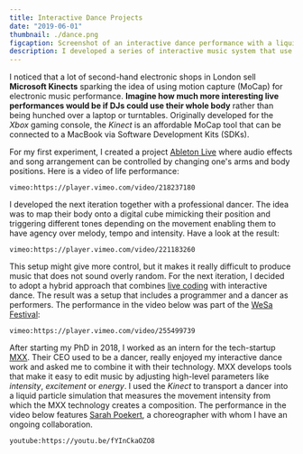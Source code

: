 ```yaml
---
title: Interactive Dance Projects 
date: "2019-06-01"
thumbnail: ./dance.png
figcaption: Screenshot of an interactive dance performance with a liquid particle simulation
description: I developed a series of interactive music system that use motion capture to translate movement into sound and music. While first developed for university assignments, I managed to present this work at different venues often in collaboration with professional dancers.
---
```


I noticed that a lot of second-hand electronic shops in London sell **Microsoft Kinects** sparking the idea of using motion capture (MoCap) for electronic music performance. **Imagine how much more interesting live performances would be if DJs could use their whole body** rather than being hunched over a laptop or turntables. Originally developed for the *Xbox* gaming console, the *Kinect* is an affordable MoCap tool that can be connected to a MacBook via Software Development Kits (SDKs).

For my first experiment, I created a project <a rel="noopener noreferrer" target="_blank" href="https://www.ableton.com/">Ableton Live</a> where audio effects and song arrangement can be controlled by changing one's arms and body positions. Here is a video of life performance:

`vimeo:https://player.vimeo.com/video/218237180`

I developed the next iteration together with a professional dancer. The idea was to map their body onto a digital cube mimicking their position and triggering different tones depending on the movement enabling them to have agency over melody, tempo and intensity. Have a look at the result: 

`vimeo:https://player.vimeo.com/video/221183260`

This setup might give more control, but it makes it really difficult to produce music that does not sound overly random. For the next iteration, I decided to adopt a hybrid approach that combines <a rel="noopener noreferrer" target="_blank" href="https://toplap.org/about/">live coding</a> with interactive dance. The result was a setup that includes a programmer and a dancer as performers. The performance in the video below was part of the <a rel="noopener noreferrer" target="_blank" href="https://www.wesa.kr/Wesa">WeSa Festival</a>:

`vimeo:https://player.vimeo.com/video/255499739`

After starting my PhD in 2018, I worked as an intern for the tech-startup <a rel="noopener noreferrer" target="_blank" href="https://www.mxx.ai/">MXX</a>. Their CEO used to be a dancer, really enjoyed my interactive dance work and asked me to combine it with their technology. MXX develops tools that make it easy to edit music by adjusting high-level parameters like *intensity*, *excitement* or *energy*. I used the *Kinect* to transport a dancer into a liquid particle simulation that measures the movement intensity from which the MXX technology creates a composition.  The performance in the video below features <a rel="noopener noreferrer" target="_blank" href="https://www.thrivedance.co.uk/">Sarah Poekert</a>, a choreographer with whom I have an ongoing collaboration.

`youtube:https://youtu.be/fYInCkaOZO8`